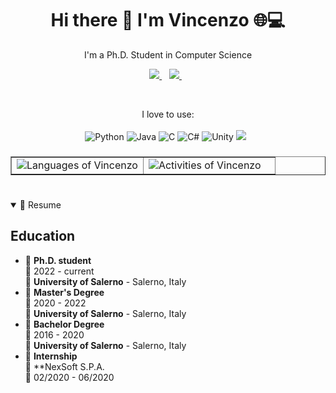 <h1 align='center'>
  Hi there 👋 I'm Vincenzo 🌐💻
</h1>

<p align='center'>
  I'm a Ph.D. Student in Computer Science
</p>

<p align='center'>
  <a href='https://www.linkedin.com/in/vincenzo-de-martino-21a2a4195/' target="_blank">
    <img src='https://img.shields.io/badge/linkedin-%230077B5.svg?&style=for-the-badge&logo=linkedin&logoColor=white' />
  </a>&nbsp;&nbsp;
  <a href='https://www.instagram.com/vincenzo97dm/' target="_blank">
    <img src='https://img.shields.io/badge/instagram-%23E4405F.svg?&style=for-the-badge&logo=instagram&logoColor=white' />        
  </a>&nbsp;&nbsp;
</p>

<!-- Github Stats -->
<br>

<p align='center'>
  I love to use:<br/><br/>
  <img alt="Python" src="https://img.shields.io/badge/python-%2314354C.svg?style=for-the-badge&logo=python&logoColor=white"/>
  <img alt="Java" src="https://img.shields.io/badge/java-%23ED8B00.svg?style=for-the-badge&logo=java&logoColor=white"/>
  <img alt="C" src="https://img.shields.io/badge/c-%2300599C.svg?style=for-the-badge&logo=c&logoColor=white"/>
  <img alt="C#" src="https://img.shields.io/badge/c%23-%23239120.svg?style=for-the-badge&logo=c-sharp&logoColor=white"/>
  <img alt="Unity" src="https://img.shields.io/badge/unity-%23000000.svg?style=for-the-badge&logo=unity&logoColor=white"/>
  <img src="https://img.shields.io/badge/Swift-FA7343?style=for-the-badge&logo=swift&logoColor=white" />&nbsp;&nbsp;
</p>



###
<table border="none">
<td width="50%" display="inline" border="none">
 <div align="left" width="50%" display="inline">
  <img src="https://github-readme-stats.vercel.app/api/top-langs/?username=kenz097&layout=compact&theme=darcula&hide=HTML&show_icons=true" alt="Languages of Vincenzo" /> 
    </div>
</td>
    <td border="none">
        <div align="left" width="25%">
            <img src="https://github-readme-stats.vercel.app/api?username=kenz097&hide=issues&theme=darcula&show_icons=true" alt="Activities of Vincenzo"/>
     </div>
    </td>
    </table>
    <!--
**kenz097/VincenzoDM** is a ✨ _special_ ✨ repository because its `README.md` (this file) appears on your GitHub profile.

<!-- RESUME -->

<h1></h1>

<details open>
  <summary>📃 Resume</summary>

## Education

- 📖 **Ph.D. student**\
  📆 2022 - current\
  📍 **University of Salerno** - Salerno, Italy
- 📖 **Master's Degree**\
  📆 2020 - 2022\
  📍 **University of Salerno** - Salerno, Italy
- 📖 **Bachelor Degree**\
  📆 2016 - 2020\
  📍 **University of Salerno** - Salerno, Italy
- 📖 **Internship**\
  📍 **NexSoft S.P.A.\
  📆 02/2020 - 06/2020
